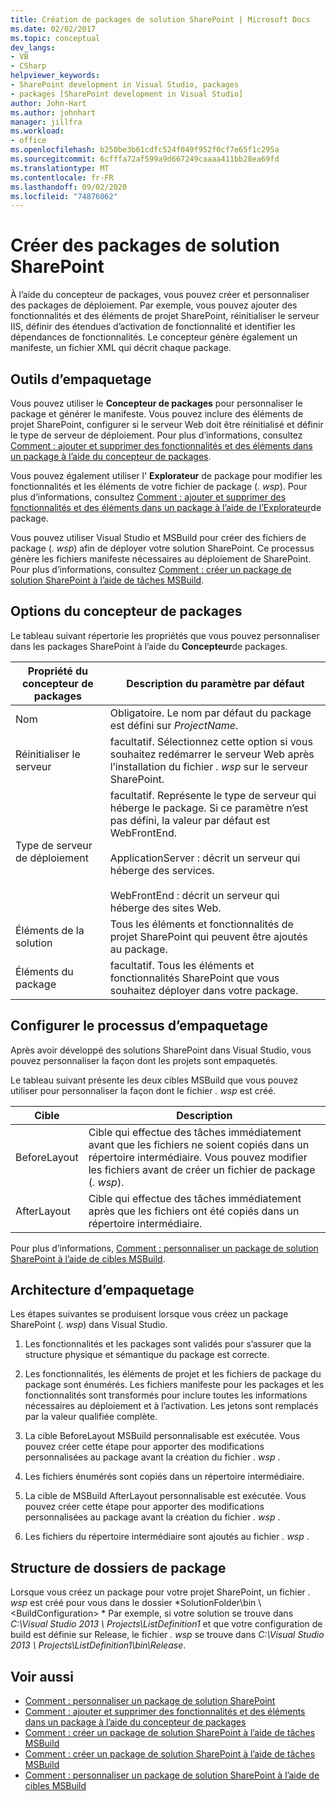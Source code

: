 ```yaml
---
title: Création de packages de solution SharePoint | Microsoft Docs
ms.date: 02/02/2017
ms.topic: conceptual
dev_langs:
- VB
- CSharp
helpviewer_keywords:
- SharePoint development in Visual Studio, packages
- packages [SharePoint development in Visual Studio]
author: John-Hart
ms.author: johnhart
manager: jillfra
ms.workload:
- office
ms.openlocfilehash: b250be3b61cdfc524f049f952f0cf7e65f1c295a
ms.sourcegitcommit: 6cfffa72af599a9d667249caaaa411bb28ea69fd
ms.translationtype: MT
ms.contentlocale: fr-FR
ms.lasthandoff: 09/02/2020
ms.locfileid: "74876062"
---
```

# <a name="create-sharepoint-solution-packages"></a>Créer des packages de solution SharePoint
  À l’aide du concepteur de packages, vous pouvez créer et personnaliser des packages de déploiement. Par exemple, vous pouvez ajouter des fonctionnalités et des éléments de projet SharePoint, réinitialiser le serveur IIS, définir des étendues d’activation de fonctionnalité et identifier les dépendances de fonctionnalités. Le concepteur génère également un manifeste, un fichier XML qui décrit chaque package.

## <a name="packaging-tools"></a>Outils d’empaquetage
 Vous pouvez utiliser le **Concepteur de packages** pour personnaliser le package et générer le manifeste. Vous pouvez inclure des éléments de projet SharePoint, configurer si le serveur Web doit être réinitialisé et définir le type de serveur de déploiement. Pour plus d’informations, consultez [Comment : ajouter et supprimer des fonctionnalités et des éléments dans un package à l’aide du concepteur de packages](../sharepoint/how-to-add-and-remove-features-and-items-to-a-package-by-using-the-package-designer.md).

 Vous pouvez également utiliser l' **Explorateur** de package pour modifier les fonctionnalités et les éléments de votre fichier de package (*. wsp*). Pour plus d’informations, consultez [Comment : ajouter et supprimer des fonctionnalités et des éléments dans un package à l’aide de l’Explorateur](../sharepoint/how-to-add-and-remove-features-and-items-to-a-package-by-using-the-packaging-explorer.md)de package.

 Vous pouvez utiliser Visual Studio et MSBuild pour créer des fichiers de package (*. wsp*) afin de déployer votre solution SharePoint. Ce processus génère les fichiers manifeste nécessaires au déploiement de SharePoint. Pour plus d’informations, consultez [Comment : créer un package de solution SharePoint à l’aide de tâches MSBuild](../sharepoint/how-to-create-a-sharepoint-solution-package-by-using-msbuild-tasks.md).

## <a name="package-designer-options"></a>Options du concepteur de packages
 Le tableau suivant répertorie les propriétés que vous pouvez personnaliser dans les packages SharePoint à l’aide du **Concepteur**de packages.

|Propriété du concepteur de packages|Description du paramètre par défaut|
|-------------------------------|------------------------------------|
|Nom|Obligatoire. Le nom par défaut du package est défini sur *ProjectName*.|
|Réinitialiser le serveur|facultatif. Sélectionnez cette option si vous souhaitez redémarrer le serveur Web après l’installation du fichier *. wsp* sur le serveur SharePoint.|
|Type de serveur de déploiement|facultatif. Représente le type de serveur qui héberge le package. Si ce paramètre n’est pas défini, la valeur par défaut est WebFrontEnd.<br /><br /> ApplicationServer : décrit un serveur qui héberge des services.<br /><br /> WebFrontEnd : décrit un serveur qui héberge des sites Web.|
|Éléments de la solution|Tous les éléments et fonctionnalités de projet SharePoint qui peuvent être ajoutés au package.|
|Éléments du package|facultatif. Tous les éléments et fonctionnalités SharePoint que vous souhaitez déployer dans votre package.|

## <a name="configure-the-packaging-process"></a>Configurer le processus d’empaquetage
 Après avoir développé des solutions SharePoint dans Visual Studio, vous pouvez personnaliser la façon dont les projets sont empaquetés.

 Le tableau suivant présente les deux cibles MSBuild que vous pouvez utiliser pour personnaliser la façon dont le fichier *. wsp* est créé.

|Cible|Description|
|------------|-----------------|
|BeforeLayout|Cible qui effectue des tâches immédiatement avant que les fichiers ne soient copiés dans un répertoire intermédiaire. Vous pouvez modifier les fichiers avant de créer un fichier de package (*. wsp*).|
|AfterLayout|Cible qui effectue des tâches immédiatement après que les fichiers ont été copiés dans un répertoire intermédiaire.|

 Pour plus d’informations, [Comment : personnaliser un package de solution SharePoint à l’aide de cibles MSBuild](../sharepoint/how-to-customize-a-sharepoint-solution-package-by-using-msbuild-targets.md).

## <a name="packaging-architecture"></a>Architecture d’empaquetage
 Les étapes suivantes se produisent lorsque vous créez un package SharePoint (*. wsp*) dans Visual Studio.

1. Les fonctionnalités et les packages sont validés pour s’assurer que la structure physique et sémantique du package est correcte.

2. Les fonctionnalités, les éléments de projet et les fichiers de package du package sont énumérés. Les fichiers manifeste pour les packages et les fonctionnalités sont transformés pour inclure toutes les informations nécessaires au déploiement et à l’activation. Les jetons sont remplacés par la valeur qualifiée complète.

3. La cible BeforeLayout MSBuild personnalisable est exécutée. Vous pouvez créer cette étape pour apporter des modifications personnalisées au package avant la création du fichier *. wsp* .

4. Les fichiers énumérés sont copiés dans un répertoire intermédiaire.

5. La cible de MSBuild AfterLayout personnalisable est exécutée. Vous pouvez créer cette étape pour apporter des modifications personnalisées au package avant la création du fichier *. wsp* .

6. Les fichiers du répertoire intermédiaire sont ajoutés au fichier *. wsp* .

## <a name="package-folder-structure"></a>Structure de dossiers de package
 Lorsque vous créez un package pour votre projet SharePoint, un fichier *. wsp* est créé pour vous dans le dossier *SolutionFolder\bin \\ \<BuildConfiguration> * Par exemple, si votre solution se trouve dans *C:\Visual Studio 2013 \ Projects\ListDefinition1* et que votre configuration de build est définie sur Release, le fichier *. wsp* se trouve dans *C:\Visual Studio 2013 \ Projects\ListDefinition1\bin\Release*.

## <a name="see-also"></a>Voir aussi
- [Comment : personnaliser un package de solution SharePoint](../sharepoint/how-to-customize-a-sharepoint-solution-package.md)
- [Comment : ajouter et supprimer des fonctionnalités et des éléments dans un package à l’aide du concepteur de packages](../sharepoint/how-to-add-and-remove-features-and-items-to-a-package-by-using-the-package-designer.md)
- [Comment : créer un package de solution SharePoint à l’aide de tâches MSBuild](../sharepoint/how-to-create-a-sharepoint-solution-package-by-using-msbuild-tasks.md)
- [Comment : créer un package de solution SharePoint à l’aide de tâches MSBuild](../sharepoint/how-to-create-a-sharepoint-solution-package-by-using-msbuild-tasks.md)
- [Comment : personnaliser un package de solution SharePoint à l’aide de cibles MSBuild](../sharepoint/how-to-customize-a-sharepoint-solution-package-by-using-msbuild-targets.md)

